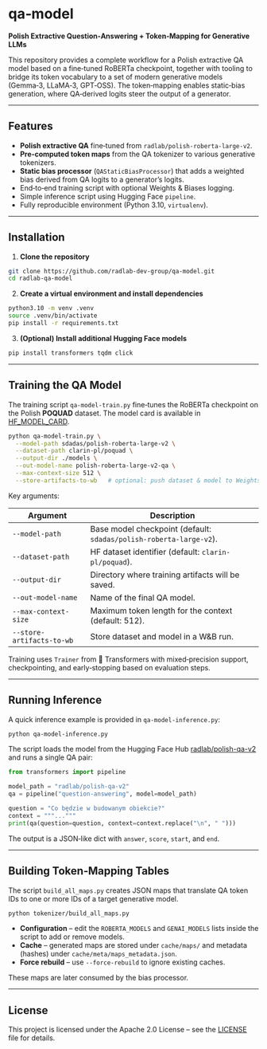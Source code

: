 # qa‑model

**Polish Extractive Question‑Answering + Token‑Mapping for Generative LLMs**

This repository provides a complete workflow for a Polish extractive QA model based on a fine‑tuned RoBERTa checkpoint,
together with tooling to bridge its token vocabulary to a set of modern generative models (Gemma‑3, LLaMA‑3, GPT‑OSS).
The token‑mapping enables static‑bias generation, where QA‑derived logits steer the output of a generator.

---

## Features

- **Polish extractive QA** fine‑tuned from `radlab/polish-roberta-large-v2`.
- **Pre‑computed token maps** from the QA tokenizer to various generative tokenizers.
- **Static bias processor** (`QAStaticBiasProcessor`) that adds a weighted bias derived from QA logits to a generator’s
  logits.
- End‑to‑end training script with optional Weights & Biases logging.
- Simple inference script using Hugging Face `pipeline`.
- Fully reproducible environment (Python 3.10, `virtualenv`).

---

## Installation

1. **Clone the repository**

```bash
git clone https://github.com/radlab-dev-group/qa-model.git
cd radlab-qa-model
```

2. **Create a virtual environment and install dependencies**

```bash
python3.10 -m venv .venv
source .venv/bin/activate
pip install -r requirements.txt
```

3. **(Optional) Install additional Hugging Face models**

```bash
pip install transformers tqdm click
```

---

## Training the QA Model

The training script `qa-model-train.py` fine‑tunes the RoBERTa checkpoint on the Polish **POQUAD** dataset.
The model card is available in [HF_MODEL_CARD](qa-model/HF_MODEL_CARD.md).

```bash
python qa-model-train.py \
  --model-path sdadas/polish-roberta-large-v2 \
  --dataset-path clarin-pl/poquad \
  --output-dir ./models \
  --out-model-name polish-roberta-large-v2-qa \
  --max-context-size 512 \
  --store-artifacts-to-wb   # optional: push dataset & model to Weights & Biases
```

Key arguments:

| Argument                  | Description                                                        |
|---------------------------|--------------------------------------------------------------------|
| `--model-path`            | Base model checkpoint (default: `sdadas/polish-roberta-large-v2`). |
| `--dataset-path`          | HF dataset identifier (default: `clarin-pl/poquad`).               |
| `--output-dir`            | Directory where training artifacts will be saved.                  |
| `--out-model-name`        | Name of the final QA model.                                        |
| `--max-context-size`      | Maximum token length for the context (default: 512).               |
| `--store-artifacts-to-wb` | Store dataset and model in a W&B run.                              |

Training uses `Trainer` from 🤗 Transformers with mixed‑precision support,
checkpointing, and early‑stopping based on evaluation steps.

---

## Running Inference

A quick inference example is provided in `qa-model-inference.py`:

```bash
python qa-model-inference.py
```

The script loads the model from the Hugging Face Hub 
[radlab/polish-qa-v2](https://huggingface.co/radlab/polish-qa-v2)
and runs a single QA pair:

```python
from transformers import pipeline

model_path = "radlab/polish-qa-v2"
qa = pipeline("question-answering", model=model_path)

question = "Co będzie w budowanym obiekcie?"
context = """..."""
print(qa(question=question, context=context.replace("\n", " ")))
```

The output is a JSON‑like dict with `answer`, `score`, `start`, and `end`.

---

## Building Token‑Mapping Tables

The script `build_all_maps.py` creates JSON maps that translate QA token IDs to one or more IDs of a target generative
model.

```bash
python tokenizer/build_all_maps.py
```

- **Configuration** – edit the `ROBERTA_MODELS` and `GENAI_MODELS` lists inside the script to add or remove models.
- **Cache** – generated maps are stored under `cache/maps/`
  and metadata (hashes) under `cache/meta/maps_metadata.json`.
- **Force rebuild** – use `--force-rebuild` to ignore existing caches.

These maps are later consumed by the bias processor.

---

## License

This project is licensed under the Apache 2.0 License – see the [LICENSE](LICENSE) file for details.